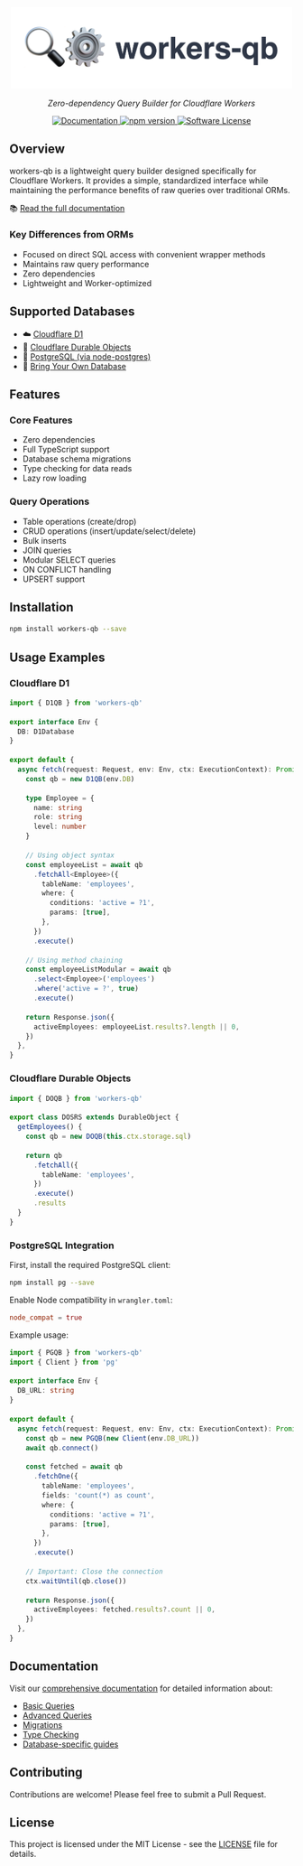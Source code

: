 <div align="center">
  <a href="https://workers-qb.massadas.com/">
    <img src="https://raw.githubusercontent.com/G4brym/workers-qb/refs/heads/main/docs/logo.png" width="500" height="auto" alt="workers-qb"/>
  </a>
</div>

<p align="center">
    <em>Zero-dependency Query Builder for Cloudflare Workers</em>
</p>

<p align="center">
    <a href="https://workers-qb.massadas.com/" target="_blank">
      <img src="https://img.shields.io/badge/docs-workers--qb-blue.svg" alt="Documentation">
    </a>
    <a href="https://www.npmjs.com/package/workers-qb" target="_blank">
      <img src="https://img.shields.io/npm/v/workers-qb.svg" alt="npm version">
    </a>
    <a href="https://github.com/G4brym/workers-qb/blob/main/LICENSE" target="_blank">
      <img src="https://img.shields.io/badge/license-MIT-brightgreen.svg" alt="Software License">
    </a>
</p>

## Overview

workers-qb is a lightweight query builder designed specifically for Cloudflare Workers. It provides a simple, standardized interface while maintaining the performance benefits of raw queries over traditional ORMs.

📚 [Read the full documentation](https://workers-qb.massadas.com/)

### Key Differences from ORMs

- Focused on direct SQL access with convenient wrapper methods
- Maintains raw query performance
- Zero dependencies
- Lightweight and Worker-optimized

## Supported Databases

- ☁️ [Cloudflare D1](https://workers-qb.massadas.com/databases/cloudflare-d1/)
- 💾 [Cloudflare Durable Objects](https://workers-qb.massadas.com/databases/cloudflare-do/)
- 🐘 [PostgreSQL (via node-postgres)](https://workers-qb.massadas.com/databases/postgresql/)
- 🔌 [Bring Your Own Database](https://workers-qb.massadas.com/databases/bring-your-own-database/)

## Features

### Core Features
- Zero dependencies
- Full TypeScript support
- Database schema migrations
- Type checking for data reads
- Lazy row loading

### Query Operations
- Table operations (create/drop)
- CRUD operations (insert/update/select/delete)
- Bulk inserts
- JOIN queries
- Modular SELECT queries
- ON CONFLICT handling
- UPSERT support

## Installation

```bash
npm install workers-qb --save
```

## Usage Examples

### Cloudflare D1

```typescript
import { D1QB } from 'workers-qb'

export interface Env {
  DB: D1Database
}

export default {
  async fetch(request: Request, env: Env, ctx: ExecutionContext): Promise<Response> {
    const qb = new D1QB(env.DB)

    type Employee = {
      name: string
      role: string
      level: number
    }

    // Using object syntax
    const employeeList = await qb
      .fetchAll<Employee>({
        tableName: 'employees',
        where: {
          conditions: 'active = ?1',
          params: [true],
        },
      })
      .execute()

    // Using method chaining
    const employeeListModular = await qb
      .select<Employee>('employees')
      .where('active = ?', true)
      .execute()

    return Response.json({
      activeEmployees: employeeList.results?.length || 0,
    })
  },
}
```

### Cloudflare Durable Objects

```typescript
import { DOQB } from 'workers-qb'

export class DOSRS extends DurableObject {
  getEmployees() {
    const qb = new DOQB(this.ctx.storage.sql)
    
    return qb
      .fetchAll({
        tableName: 'employees',
      })
      .execute()
      .results
  }
}
```

### PostgreSQL Integration

First, install the required PostgreSQL client:
```bash
npm install pg --save
```

Enable Node compatibility in `wrangler.toml`:
```toml
node_compat = true
```

Example usage:
```typescript
import { PGQB } from 'workers-qb'
import { Client } from 'pg'

export interface Env {
  DB_URL: string
}

export default {
  async fetch(request: Request, env: Env, ctx: ExecutionContext): Promise<Response> {
    const qb = new PGQB(new Client(env.DB_URL))
    await qb.connect()

    const fetched = await qb
      .fetchOne({
        tableName: 'employees',
        fields: 'count(*) as count',
        where: {
          conditions: 'active = ?1',
          params: [true],
        },
      })
      .execute()

    // Important: Close the connection
    ctx.waitUntil(qb.close())
    
    return Response.json({
      activeEmployees: fetched.results?.count || 0,
    })
  },
}
```

## Documentation

Visit our [comprehensive documentation](https://workers-qb.massadas.com/) for detailed information about:

- [Basic Queries](https://workers-qb.massadas.com/basic-queries/)
- [Advanced Queries](https://workers-qb.massadas.com/advanced-queries/)
- [Migrations](https://workers-qb.massadas.com/migrations/)
- [Type Checking](https://workers-qb.massadas.com/type-check/)
- [Database-specific guides](https://workers-qb.massadas.com/databases/)

## Contributing

Contributions are welcome! Please feel free to submit a Pull Request.

## License

This project is licensed under the MIT License - see the [LICENSE](LICENSE) file for details.
